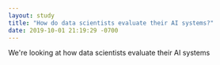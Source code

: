 ```yaml
---
layout: study
title: "How do data scientists evaluate their AI systems?"
date: 2019-10-01 21:19:29 -0700
---
```


We're looking at how data scientists evaluate their AI systems
